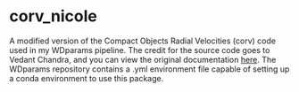 # corv_nicole
A modified version of the Compact Objects Radial Velocities (corv) code used in my WDparams pipeline. The credit for the source code goes to Vedant Chandra, and you can view the original documentation [here](https://github.com/vedantchandra/corv). The WDparams repository contains a .yml environment file capable of setting up a conda environment to use this package.
